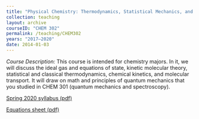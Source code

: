 ```yaml
---
title: "Physical Chemistry: Thermodynamics, Statistical Mechanics, and Kinetics"
collection: teaching
layout: archive
courseID: "CHEM 302"
permalink: /teaching/CHEM302
years: "2017–2020"
date: 2014-01-03
---
```


*Course Description:*
This course is intended for chemistry majors. In it, we will discuss the ideal gas and equations of state, kinetic molecular theory, statistical and classical thermodynamics, chemical kinetics, and molecular transport. It will draw on math and principles of quantum mechanics that you studied in CHEM 301 (quantum mechanics and spectroscopy).

[Spring 2020 syllabus (pdf)](/files/CHEM302_S2020_Syllabus.pdf)

[Equations sheet (pdf)](/files/CHEM302eqsheet.pdf)
